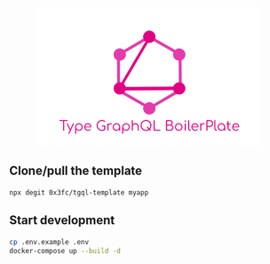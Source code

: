 <p align="center"><img src="./assets/icon.png" height="250px"></p>

## Clone/pull the template

```bash
npx degit 0x3fc/tgql-template myapp
```

## Start development

```bash
cp .env.example .env
docker-compose up --build -d
```
